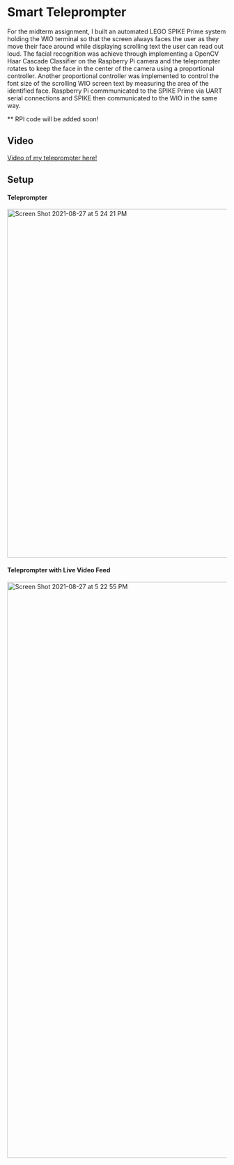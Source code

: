 # Smart Teleprompter
For the midterm assignment, I built an automated LEGO SPIKE Prime system holding the WIO terminal so that the screen always faces the user as they move their face around while displaying scrolling text the user can read out loud. The facial recognition was achieve through implementing a OpenCV Haar Cascade Classifier on the Raspberry Pi camera and the teleprompter rotates to keep the face in the center of the camera using a proportional controller. Another proportional controller was implemented to control the font size of the scrolling WIO screen text by measuring the area of the identified face. Raspberry Pi commmunicated to the SPIKE Prime via UART serial connections and SPIKE then communicated to the WIO in the same way.

** RPI code will be added soon!

## Video
[Video of my teleprompter here!](https://youtu.be/RCjvoCnkEyo)

## Setup

#### Teleprompter
<img width="800" alt="Screen Shot 2021-08-27 at 5 24 21 PM" src="https://user-images.githubusercontent.com/49819466/131190104-7b9db6f4-6af0-4a16-b038-49462f52353d.png">

#### Teleprompter with Live Video Feed
<img width="1322" alt="Screen Shot 2021-08-27 at 5 22 55 PM" src="https://user-images.githubusercontent.com/49819466/131189989-b3252b0f-c7de-46c0-8a1a-193a5cceb650.png">
